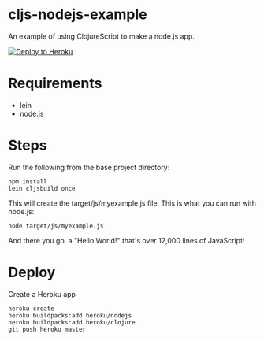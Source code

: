 cljs-nodejs-example
===================

An example of using ClojureScript to make a node.js app.

[![Deploy to Heroku](https://www.herokucdn.com/deploy/button.png)](https://heroku.com/deploy)

Requirements
============

* lein
* node.js

Steps
=====

Run the following from the base project directory:

    npm install
    lein cljsbuild once

This will create the target/js/myexample.js file. This is what you can run with node.js:

    node target/js/myexample.js

And there you go, a "Hello World!" that's over 12,000 lines of JavaScript!

Deploy
=====

Create a Heroku app

    heroku create
    heroku buildpacks:add heroku/nodejs
    heroku buildpacks:add heroku/clojure
    git push heroku master
